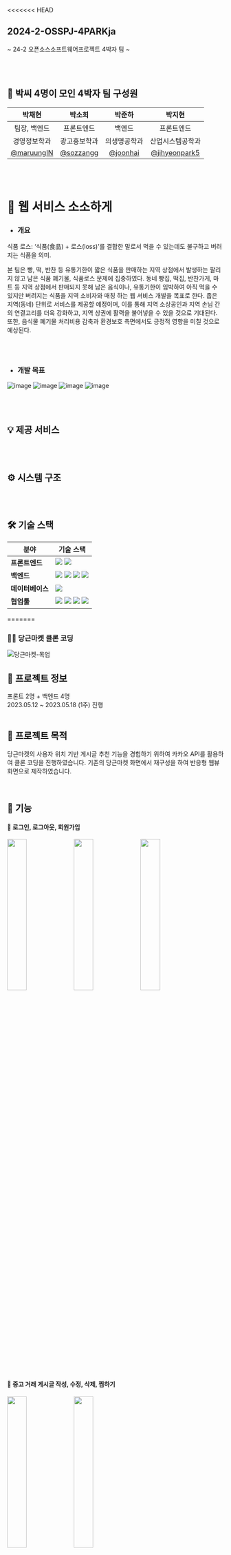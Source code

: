 <<<<<<< HEAD
## 2024-2-OSSPJ-4PARKja
~ 24-2 오픈소스소프트웨어프로젝트 4박자 팀 ~

<br><br>

## 👏 박씨 4명이 모인 4박자 팀 구성원 

| **박채현**       | **박소희**       | **박준하**       | **박지현**       |
| :-----------------: | :-----------------: | :-----------------: | :----------------: |
| 팀장, 백엔드    |   프론트엔드    |  백엔드    |  프론트엔드  |
| 경영정보학과  | 광고홍보학과      | 의생명공학과    | 산업시스템공학과     |
| [@maruungIN](https://github.com/maruungIN) | [@sozzangg](https://github.com/sozzangg) | [@joonhai](https://github.com/joonhai) | [@jihyeonpark5](https://github.com/jihyeonpark5) |

<br><br>

# 🌱 웹 서비스 소소하게

- ### 개요
 식품 로스: ‘식품(食品) + 로스(loss)’를 결합한 말로서 먹을 수 있는데도 불구하고 버려지는 식품을 의미.

 본 팀은 빵, 떡, 반찬 등 유통기한이 짧은 식품을 판매하는 지역 상점에서 발생하는 팔리지 않고 남은 식품 폐기물, 식품로스 문제에 집중하였다.
동네 빵집, 떡집, 반찬가게, 마트 등 지역 상점에서 판매되지 못해 남은 음식이나, 유통기한이 임박하여 아직 먹을 수 있지만 버려지는 식품을 지역 소비자와 매칭 하는 웹 서비스 개발을 목표로 한다. 좁은 지역(동네) 단위로 서비스를 제공할 예정이며, 이를 통해 지역 소상공인과 지역 손님 간의 연결고리를 더욱 강화하고, 지역 상권에 활력을 불어넣을 수 있을 것으로 기대된다. 또한, 음식물 폐기물 처리비용 감축과 환경보호 측면에서도 긍정적 영향을 미칠 것으로 예상된다.

<br><br>

- ### 개발 목표
![image](https://github.com/user-attachments/assets/2dce857a-988b-4aa2-8a86-e65bd9773dbc)
![image](https://github.com/user-attachments/assets/cf5737a9-e933-4faf-b1e4-7714f96d1c55)
![image](https://github.com/user-attachments/assets/0f591110-6155-48cd-b5f8-672088ecfa1a)
![image](https://github.com/user-attachments/assets/7ab4e31d-a9a8-4ecb-bf8f-93ab34758063)


<br><br>

## 💡 제공 서비스


<br><br>

## ⚙️ 시스템 구조

<br><br>

## 🛠 기술 스택

| **분야**      | **기술 스택**                                                                                                                                                                                                                                                                                                               |
|---------------|------------------------------------------------------------------------------------------------------------------------------------------------------------------------------------------------------------------------------------------------------------------------------------------------------------------------------------------|
| **프론트엔드**  | <img src="https://img.shields.io/badge/JavaScript-F7DF1E?style=flat-square&logo=JavaScript&logoColor=black"> <img src="https://img.shields.io/badge/React-61DAFB?style=flat-square&logo=React&logoColor=blue">  |
| **백엔드**   | <img src="https://img.shields.io/badge/Node.js-339933?style=flat-square&logo=Node.js&logoColor=white"> <img src="https://img.shields.io/badge/Express-000000?style=flat-square&logo=Express&logoColor=white"> <img src="https://img.shields.io/badge/KakaoMap-FFCD00?style=flat-square&logo=Kakao&logoColor=black"> <img src="https://img.shields.io/badge/NaverMap-03C75A?style=flat-square&logo=Naver&logoColor=white">|
| **데이터베이스**  | <img src="https://img.shields.io/badge/MySQL-4479A1?style=flat-square&logo=mysql&logoColor=white">                                                                                                                                                                                                                         |
| **협업툴**     |<img src="https://img.shields.io/badge/Notion-000000?style=flat-square&logo=notion&logoColor=white"> <img src="https://img.shields.io/badge/Figma-F24E1E?style=flat-square&logo=figma&logoColor=white"> <img src="https://img.shields.io/badge/Github-181717?style=flat-square&logo=github&logoColor=white"> <img src="https://img.shields.io/badge/Git-F05032?style=flat-square&logo=git&logoColor=white">
=======
### 🥕🐰 당근마켓 클론 코딩 ###
![당근마켓-목업](https://github.com/carrotclone/8frontend/assets/128350568/45a187c6-c624-4861-b889-203304b8a01d)


<div>
  <h2>🏃 프로젝트 정보</h2>
  프론트 2명 + 백엔드 4명 <br />
  2023.05.12 ~ 2023.05.18 (1주) 진행
</div>
<br />
<div>
  <h2>📌 프로젝트 목적</h2>
  <p>당근마켓의 사용자 위치 기반 게시글 추천 기능을 경험하기 위하여 카카오 API를 활용하여 클론 코딩을 진행하였습니다. 기존의 당근마켓 화면에서 재구성을 하여 반응형 웹뷰 화면으로 제작하였습니다. </p>
</div>
<br />
<div>
  <h2>👀 기능</h2>
  <h4>🔹 로그인, 로그아웃, 회원가입 </h4>
  <div display='flex'margin-top: '20px';>
    <img src='https://github.com/carrotclone/8frontend/assets/128350568/91ec36fe-eb64-413e-bea7-0abcf80a1ee5' width=30%; />
    <img src='https://github.com/carrotclone/8frontend/assets/128350568/9f8e1337-baad-44e6-8ede-d0c7bfb95225' width=30%; />
  <img src='https://github.com/carrotclone/8frontend/assets/128350568/3fd6eb5b-edf6-4269-b894-7ede28fcb9d1' width=30%;/>
  </div>
  
  <br/><br/><br/>
  
  <h4>🔹 중고 거래 게시글 작성, 수정, 삭제, 찜하기</h4>
  <div display='flex';>
    <img src='https://github.com/carrotclone/8frontend/assets/128350568/f70f8d6a-adad-45e9-961a-4d34cc9b48e1' width='30%'/>
    <img src='https://github.com/carrotclone/8frontend/assets/128350568/d182f40f-d804-4318-8047-b7f6e014e4cb' width='30%'/>
  </div>
  
  <br/><br/><br/>

  <h4>🔹 카카오지도 API활용 거래 가능 지역 표시<br/>
    🔹 회원가입 시 작성한 동네 기준으로 게시글 필터링 및 조회 반경 3단계 설정</h4>
  <div display='flex';>
  <img src='https://github.com/carrotclone/8frontend/assets/128350568/14ad184d-373a-4a0d-895e-40b9746b7cd9' width='30%'/>
    <img src='https://github.com/carrotclone/8frontend/assets/128350568/bda2abc7-cfa1-4da9-bc93-febd28da7764' width='30%'/>
    <img src='https://github.com/carrotclone/8frontend/assets/128350568/557ed02d-5b21-4de0-88f7-8de0beb47d0c' width='30%'/>
  </div>
  
  <br/><br/><br/>

  <h4>🔹 게시글 거래완료 상태 변경<br/>
  🔹 나의 게시글 조회, 거래완료 게시글 조회, 찜한 게시글 조회</h4>
  <div display='flex'>
  <img src='https://github.com/carrotclone/8frontend/assets/128350568/d292f803-13df-4f6d-8968-a8a4b03001da' width='30%'/>
    <img src='https://github.com/carrotclone/8frontend/assets/128350568/fae17a52-e20e-437b-9319-ec892e55cdef' width='30%'/>
    <img src='https://github.com/carrotclone/8frontend/assets/128350568/92950a57-3105-4198-bd5c-c00e7f4a3e85' width='30%'/>
    <img src='https://github.com/carrotclone/8frontend/assets/128350568/58af2dfa-795c-455d-9b04-048c57b49e1e' width='30%'/>
  </div>
  
</div>
<br/>
<div>
 <h2>✏️ 사용 툴</h2>
  <img src="https://img.shields.io/badge/javascript-F7DF1E?style=flat-square&logo=javascript&logoColor=white"/>
  <img src="https://img.shields.io/badge/React-61DAFB?style=flat-square&logo=React&logoColor=white"/>
  <img src="https://img.shields.io/badge/Recoil-3474de?style=flat-square&logo=React&logoColor=3474de"/>
  <img src="https://img.shields.io/badge/Axios-5A29E4?style=flat-square&logo=axios&logoColor=white"/>
  <img src="https://img.shields.io/badge/ReactQuery-FF4154?style=flat-square&logo=reactquery&logoColor=white"/>
  <img src="https://img.shields.io/badge/styledcomponents-DB7093?style=flat-square&logo=styledcomponents&logoColor=white"/>
</div>
  <br />
<div>
  <h2>📢API 및 Notion</h2>
https://www.notion.so/8-8db49f11f60340bb9bb0d02bd40cd635
  <h4>발표 영상</h4>
  <a href="https://youtu.be/PQy3LleWe1Q" title="당근마켓 발표영상">https://youtu.be/PQy3LleWe1Q</a>
</div>
>>>>>>> 9306cc8 (Initial commit)
